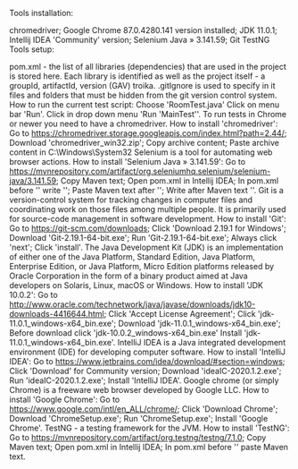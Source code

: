 Tools installation:

chromedriver;
Google Chrome 87.0.4280.141 version installed;
JDK 11.0.1;
Intellij IDEA 'Community' version;
Selenium Java » 3.141.59;
Git
TestNG
Tools setup:

pom.xml - the list of all libraries (dependencies) that are used in the project is stored here. Each library is identified as well as the project itself - a groupId, artifactId, version (GAV) troika.
.gitIgnore is used to specify in it files and folders that must be hidden from the git version control system.
How to run the current test script:
Choose 'RoomTest.java'
Click on menu bar 'Run'.
Click in drop down menu 'Run 'MainTest''.
To run tests in Chrome or newer you need to have a chromedriver. How to install 'chromedriver':
Go to https://chromedriver.storage.googleapis.com/index.html?path=2.44/;
Download 'chromedriver_win32.zip';
Copy archive content;
Paste archive content in C:\Windows\System32
Selenium is a tool for automating web browser actions. How to install 'Selenium Java » 3.141.59':
Go to https://mvnrepository.com/artifact/org.seleniumhq.selenium/selenium-java/3.141.59;
Copy Maven text;
Open pom.xml in Intellij IDEA;
In pom.xml before '</project>' write '<dependencies>';
Paste Maven text after '<dependencies>';
Write after Maven text '</dependencies>'.
Git is a version-control system for tracking changes in computer files and coordinating work on those files among multiple people. It is primarily used for source-code management in software development. How to install 'Git':
Go to https://git-scm.com/downloads;
Click 'Download 2.19.1 for Windows';
Download 'Git-2.19.1-64-bit.exe';
Run 'Git-2.19.1-64-bit.exe';
Always click 'next';
Click 'install'.
The Java Development Kit (JDK) is an implementation of either one of the Java Platform, Standard Edition, Java Platform, Enterprise Edition, or Java Platform, Micro Edition platforms released by Oracle Corporation in the form of a binary product aimed at Java developers on Solaris, Linux, macOS or Windows. How to install 'JDK 10.0.2':
Go to http://www.oracle.com/technetwork/java/javase/downloads/jdk10-downloads-4416644.html;
Click 'Accept License Agreement';
Click 'jdk-11.0.1_windows-x64_bin.exe';
Download 'jdk-11.0.1_windows-x64_bin.exe';
Before download click 'jdk-10.0.2_windows-x64_bin.exe'
Install 'jdk-11.0.1_windows-x64_bin.exe'.
IntelliJ IDEA is a Java integrated development environment (IDE) for developing computer software. How to install 'IntelliJ IDEA':
Go to https://www.jetbrains.com/idea/download/#section=windows;
Click 'Download' for Community version;
Download 'ideaIC-2020.1.2.exe';
Run 'ideaIC-2020.1.2.exe';
Install 'IntelliJ IDEA'.
Google chrome (or simply Chrome) is a freeware web browser developed by Google LLC. How to install 'Google Chrome':
Go to https://www.google.com/intl/en_ALL/chrome/;
Click 'Download Chrome';
Download 'ChromeSetup.exe';
Run 'ChromeSetup.exe';
Install 'Google Chrome'.
TestNG - a testing framework for the JVM. How to install 'TestNG':
Go to https://mvnrepository.com/artifact/org.testng/testng/7.1.0;
Copy Maven text;
Open pom.xml in Intellij IDEA;
In pom.xml before '</dependencies>' paste Maven text.
